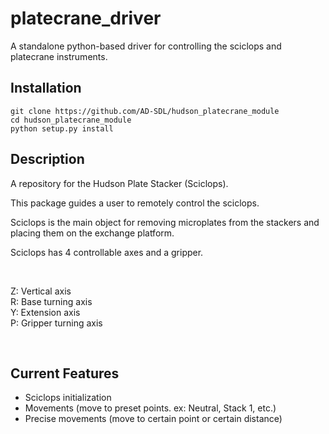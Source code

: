 # platecrane_driver

A standalone python-based driver for controlling the sciclops and platecrane instruments.

## Installation

```
git clone https://github.com/AD-SDL/hudson_platecrane_module
cd hudson_platecrane_module
python setup.py install
```
## Description

A repository for the Hudson Plate Stacker (Sciclops).

This package guides a user to remotely control the sciclops.

Sciclops is the main object for removing microplates from the stackers and placing them on the exchange platform.

Sciclops has 4 controllable axes and a gripper.
<p>&nbsp;</p>
        Z: Vertical axis <br>
        R: Base turning axis <br>
        Y: Extension axis <br>
        P: Gripper turning axis

<p>&nbsp;</p>

## Current Features
* Sciclops initialization
* Movements (move to preset points. ex: Neutral, Stack 1, etc.)
* Precise movements (move to certain point or certain distance)
